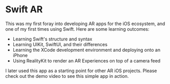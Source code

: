 # Swift AR

This was my first foray into developing AR apps
for the iOS ecosystem, and one of my first times
using Swift. Here are some learning outcomes:

- Learning Swift's structure and syntax
- Learning UIKit, SwiftUI, and their differences
- Learning the XCode development environment and deploying onto an iPhone
- Using RealityKit to render an AR Experiences on top of a camera feed

I later used this app as a starting point for 
other AR iOS projects. Please check out the demo
video to see this simple app in action.